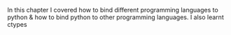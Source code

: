 In this chapter I covered how to bind different programming languages to python & how to bind python to other programming languages. I also learnt ctypes
